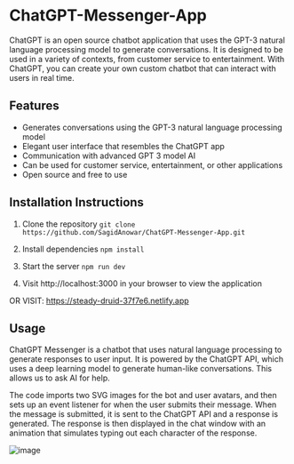 # ChatGPT-Messenger-App

ChatGPT is an open source chatbot application that uses the GPT-3 natural language processing model to generate conversations. It is designed to be used in a variety of contexts, from customer service to entertainment. With ChatGPT, you can create your own custom chatbot that can interact with users in real time.

## Features 
* Generates conversations using the GPT-3 natural language processing model 
* Elegant user interface that resembles the ChatGPT app 
* Communication with advanced GPT 3 model AI 
* Can be used for customer service, entertainment, or other applications 
* Open source and free to use

## Installation Instructions

 1. Clone the repository `git clone https://github.com/SagidAnowar/ChatGPT-Messenger-App.git`  

 2. Install dependencies `npm install`  

 3. Start the server `npm run dev`  

 4. Visit http://localhost:3000 in your browser to view the application

OR VISIT: https://steady-druid-37f7e6.netlify.app

 ## Usage

ChatGPT Messenger is a chatbot that uses natural language processing to generate responses to user input. It is powered by the ChatGPT API, which uses a deep learning model to generate human-like conversations. This allows us to ask AI for help.

The code imports two SVG images for the bot and user avatars, and then sets up an event listener for when the user submits their message. When the message is submitted, it is sent to the ChatGPT API and a response is generated. The response is then displayed in the chat window with an animation that simulates typing out each character of the response. 


![image](https://github.com/SagidAnowar/ChatGPT-Messenger-App/assets/121697604/b94643ec-f25f-4fb6-b339-95b5b509b9a3)
